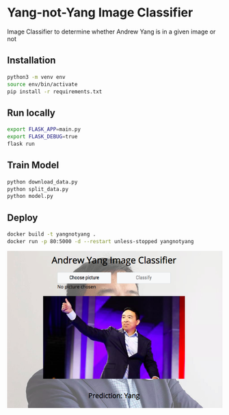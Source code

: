 # Yang-not-Yang Image Classifier
Image Classifier to determine whether Andrew Yang is in a given image or not

## Installation
```bash
python3 -m venv env
source env/bin/activate
pip install -r requirements.txt
```

## Run locally
```bash
export FLASK_APP=main.py
export FLASK_DEBUG=true
flask run
```

## Train Model
```bash
python download_data.py
python split_data.py
python model.py
```

## Deploy
```bash
docker build -t yangnotyang .
docker run -p 80:5000 -d --restart unless-stopped yangnotyang
```

![](screenshot.png)
